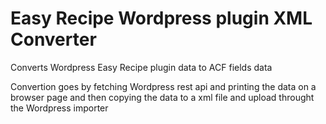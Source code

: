 # Easy Recipe Wordpress plugin XML Converter
Converts Wordpress Easy Recipe plugin data to ACF fields data

Convertion goes by fetching Wordpress rest api and printing the data on a browser page and then copying the data to a xml file
and upload throught the Wordpress importer

